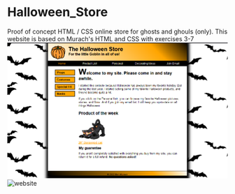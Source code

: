 # Halloween_Store
Proof of concept HTML / CSS online store for ghosts and ghouls (only). This website is based on Murach's HTML and CSS with exercises 3-7
![website](https://github.com/BeigeSweatshirt/Halloween_Store/blob/main/demo.png?raw=true)
![website](https://github.com/BeigeSweatshirt/Halloween_Store/blob/[branch]/image.jpg?raw=true)

